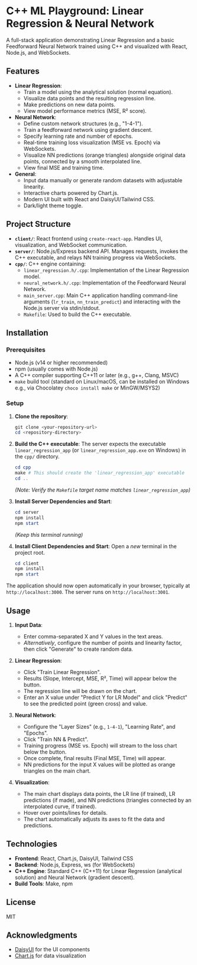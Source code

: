# C++ ML Playground: Linear Regression & Neural Network

A full-stack application demonstrating Linear Regression and a basic Feedforward Neural Network trained using C++ and visualized with React, Node.js, and WebSockets.

## Features

-   **Linear Regression**:
    -   Train a model using the analytical solution (normal equation).
    -   Visualize data points and the resulting regression line.
    -   Make predictions on new data points.
    -   View model performance metrics (MSE, R² score).
-   **Neural Network**:
    -   Define custom network structures (e.g., "1-4-1").
    -   Train a feedforward network using gradient descent.
    -   Specify learning rate and number of epochs.
    -   Real-time training loss visualization (MSE vs. Epoch) via WebSockets.
    -   Visualize NN predictions (orange triangles) alongside original data points, connected by a smooth interpolated line.
    -   View final MSE and training time.
-   **General**:
    -   Input data manually or generate random datasets with adjustable linearity.
    -   Interactive charts powered by Chart.js.
    -   Modern UI built with React and DaisyUI/Tailwind CSS.
    -   Dark/light theme toggle.

## Project Structure

-   **`client/`**: React frontend using `create-react-app`. Handles UI, visualization, and WebSocket communication.
-   **`server/`**: Node.js/Express backend API. Manages requests, invokes the C++ executable, and relays NN training progress via WebSockets.
-   **`cpp/`**: C++ engine containing:
    -   `linear_regression.h/.cpp`: Implementation of the Linear Regression model.
    -   `neural_network.h/.cpp`: Implementation of the Feedforward Neural Network.
    -   `main_server.cpp`: Main C++ application handling command-line arguments (`lr_train`, `nn_train_predict`) and interacting with the Node.js server via stdin/stdout.
    -   `Makefile`: Used to build the C++ executable.

## Installation

### Prerequisites

-   Node.js (v14 or higher recommended)
-   npm (usually comes with Node.js)
-   A C++ compiler supporting C++11 or later (e.g., g++, Clang, MSVC)
-   `make` build tool (standard on Linux/macOS, can be installed on Windows e.g., via Chocolatey `choco install make` or MinGW/MSYS2)

### Setup

1.  **Clone the repository**:
    ```powershell
    git clone <your-repository-url>
    cd <repository-directory>
    ```

2.  **Build the C++ executable**:
    The server expects the executable `linear_regression_app` (or `linear_regression_app.exe` on Windows) in the `cpp/` directory.
    ```powershell
    cd cpp
    make # This should create the 'linear_regression_app' executable
    cd ..
    ```
    *(Note: Verify the `Makefile` target name matches `linear_regression_app`)*

3.  **Install Server Dependencies and Start**:
    ```powershell
    cd server
    npm install
    npm start
    ```
    *(Keep this terminal running)*

4.  **Install Client Dependencies and Start**:
    Open a *new* terminal in the project root.
    ```powershell
    cd client
    npm install
    npm start
    ```

The application should now open automatically in your browser, typically at `http://localhost:3000`. The server runs on `http://localhost:3001`.

## Usage

1.  **Input Data**:
    -   Enter comma-separated X and Y values in the text areas.
    -   *Alternatively*, configure the number of points and linearity factor, then click "Generate" to create random data.

2.  **Linear Regression**:
    -   Click "Train Linear Regression".
    -   Results (Slope, Intercept, MSE, R², Time) will appear below the button.
    -   The regression line will be drawn on the chart.
    -   Enter an X value under "Predict Y for LR Model" and click "Predict" to see the predicted point (green cross) and value.

3.  **Neural Network**:
    -   Configure the "Layer Sizes" (e.g., `1-4-1`), "Learning Rate", and "Epochs".
    -   Click "Train NN & Predict".
    -   Training progress (MSE vs. Epoch) will stream to the loss chart below the button.
    -   Once complete, final results (Final MSE, Time) will appear.
    -   NN predictions for the input X values will be plotted as orange triangles on the main chart.

4.  **Visualization**:
    -   The main chart displays data points, the LR line (if trained), LR predictions (if made), and NN predictions (triangles connected by an interpolated curve, if trained).
    -   Hover over points/lines for details.
    -   The chart automatically adjusts its axes to fit the data and predictions.

## Technologies

-   **Frontend**: React, Chart.js, DaisyUI, Tailwind CSS
-   **Backend**: Node.js, Express, ws (for WebSockets)
-   **C++ Engine**: Standard C++ (C++11) for Linear Regression (analytical solution) and Neural Network (gradient descent).
-   **Build Tools**: Make, npm

## License

MIT

## Acknowledgments

- [DaisyUI](https://daisyui.com/) for the UI components
- [Chart.js](https://www.chartjs.org/) for data visualization
